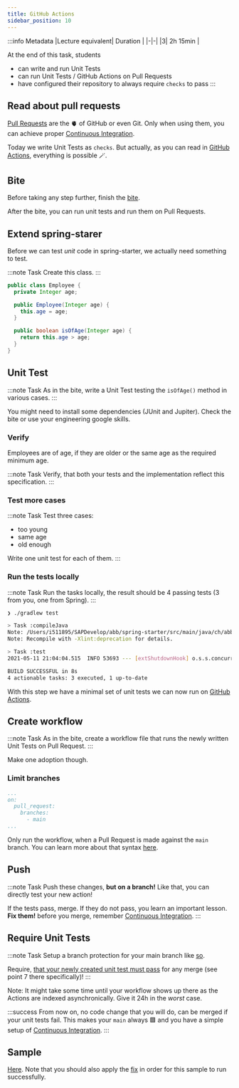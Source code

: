 ```yaml
---
title: GitHub Actions
sidebar_position: 10
---
```


:::info Metadata
|Lecture equivalent| Duration |
|-|-|
|3| 2h 15min |

At the end of this task, students

* can write and run Unit Tests
* can run Unit Tests / GitHub Actions on Pull Requests
* have configured their repository to always require `checks` to pass
:::

## Read about pull requests
[Pull Requests](https://guides.github.com/activities/hello-world/) are the 🫀 of GitHub or even Git. Only when using them, you can achieve proper [Continuous Integration](/docs/techniques/continuous-integration).

Today we write Unit Tests as `checks`. But actually, as you can read in [GitHub Actions](/docs/tools/github-actions), everything is possible 🪄.

## Bite
Before taking any step further, finish the [bite](/tasks/bites/github-actions).

After the bite, you can run unit tests and run them on Pull Requests.

## Extend spring-starer

Before we can test _unit_ code in spring-starter, we actually need something to test.

:::note Task
Create this class.
:::

```java title="src/main/java/ch/abbts/nds/swe/swdt/starter/logic/Employee.java"
public class Employee {
  private Integer age;

  public Employee(Integer age) {
    this.age = age;
  }

  public boolean isOfAge(Integer age) {
    return this.age > age;
  }
}
```

## Unit Test
:::note Task
As in the bite, write a Unit Test testing the `isOfAge()` method in various cases.
:::

You might need to install some dependencies (JUnit and Jupiter). Check the bite or use your engineering google skills.

### Verify
Employees are of age, if they are older or the same age as the required minimum age.

:::note Task
Verify, that both your tests and the implementation reflect this specification.
:::

### Test more cases

:::note Task
Test three cases:

* too young
* same age
* old enough

Write one unit test for each of them.
:::

### Run the tests locally

:::note Task
Run the tasks locally, the result should be 4 passing tests (3 from you, one from Spring).
:::

```bash
❯ ./gradlew test

> Task :compileJava
Note: /Users/i511895/SAPDevelop/abb/spring-starter/src/main/java/ch/abbts/nds/swe/swdt/starter/CustomWebSecurityConfigurerAdapter.java uses or overrides a deprecated API.
Note: Recompile with -Xlint:deprecation for details.

> Task :test
2021-05-11 21:04:04.515  INFO 53693 --- [extShutdownHook] o.s.s.concurrent.ThreadPoolTaskExecutor  : Shutting down ExecutorService 'applicationTaskExecutor'

BUILD SUCCESSFUL in 8s
4 actionable tasks: 3 executed, 1 up-to-date
```

With this step we have a minimal set of unit tests we can now run on [GitHub Actions](/docs/tools/github-actions).

## Create workflow

:::note Task
As in the bite, create a workflow file that runs the newly written Unit Tests on Pull Request.
:::

Make one adoption though.

### Limit branches
```yml {4-5} title=".github/workflows/test_pull-request.yml"
...
on:
  pull_request:
    branches:
      - main
...
```

Only run the workflow, when a Pull Request is made against the `main` branch. You can learn more about that syntax [here](https://docs.github.com/en/actions/reference/workflow-syntax-for-github-actions#onpushpull_requestbranchestags).

## Push

:::note Task
Push these changes, **but on a branch!** Like that, you can directly test your new action!

If the tests pass, merge. If they do not pass, you learn an important lesson. **Fix them!** before you merge, remember [Continuous Integration](/docs/techniques/continuous-integration).
:::

## Require Unit Tests

:::note Task
Setup a branch protection for your main branch like [so](https://docs.github.com/en/github/administering-a-repository/about-protected-branches).

Require, [that your newly created unit test must pass](https://docs.github.com/en/github/administering-a-repository/managing-a-branch-protection-rule) for any merge (see point 7 there specifically)!
:::

Note: It might take some time until your workflow shows up there as the Actions are indexed asynchronically. Give it 24h in the _worst_ case.

:::success
From now on, no code change that you will do, can be merged if your unit tests fail. This makes your `main` always 🟩 and you have a simple setup of [Continuous Integration](/docs/techniques/continuous-integration).
:::

## Sample
[Here](https://github.com/nds-swe/spring-starter/pull/7/files). Note that you should also apply the [fix](https://github.com/nds-swe/jinder/pull/7) in order for this sample to run successfully. 
